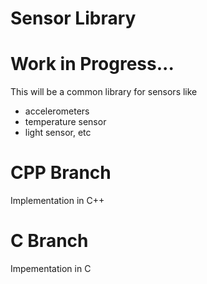 # Sensor Library

# Work in Progress...

This will be a common library for sensors like
- accelerometers
- temperature sensor
- light sensor, etc


# CPP Branch
Implementation in C++


# C Branch
Impementation in C
